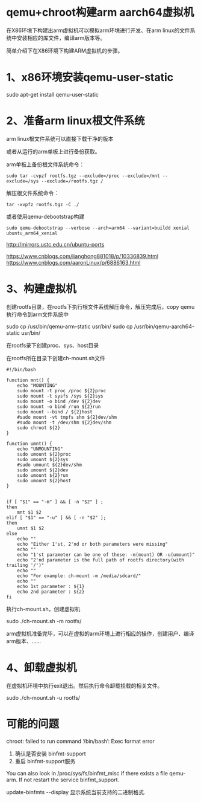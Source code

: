 # qemu+chroot构建arm aarch64虚拟机


在X86环境下构建出arm虚拟机可以模拟arm环境进行开发、在arm linux的文件系统中安装相应的库文件，编译arm版本等。

简单介绍下在X86环境下构建ARM虚拟机的步骤。


# 1、x86环境安装qemu-user-static

sudo apt-get install qemu-user-static

# 2、准备arm linux根文件系统

arm linux根文件系统可以直接下载干净的版本

或者从运行的arm单板上进行备份获取。

arm单板上备份根文件系统命令：
```
sudo tar -cvpzf rootfs.tgz --exclude=/proc --exclude=/mnt --exclude=/sys --exclude=/rootfs.tgz /
```
解压根文件系统命令：
```
tar -xvpfz rootfs.tgz -C ./
```
或者使用qemu-debootstrap构建
```
sudo qemu-debootstrap --verbose --arch=arm64 --variant=buildd xenial  ubuntu_arm64_xenial
```
http://mirrors.ustc.edu.cn/ubuntu-ports

https://www.cnblogs.com/lianghong881018/p/10336839.html
https://www.cnblogs.com/aaronLinux/p/6886163.html

# 3、构建虚拟机

创建rootfs目录，在rootfs下执行根文件系统解压命令，解压完成后，copy qemu执行命令到arm文件系统中

sudo cp /usr/bin/qemu-arm-static usr/bin/
sudo cp /usr/bin/qemu-aarch64-static usr/bin/

在rootfs录下创建proc、sys、host目录

在rootfs所在目录下创建ch-mount.sh文件

```
#!/bin/bash

function mnt() {
    echo "MOUNTING"
    sudo mount -t proc /proc ${2}proc
    sudo mount -t sysfs /sys ${2}sys    
    sudo mount -o bind /dev ${2}dev
    sudo mount -o bind /run ${2}run
    sudo mount --bind / ${2}host
    #sudo mount -vt tmpfs shm ${2}dev/shm
    #sudo mount -t /dev/shm ${2}dev/shm
    sudo chroot ${2}
}

function umnt() {
    echo "UNMOUNTING"
    sudo umount ${2}proc
    sudo umount ${2}sys
    #sudo umount ${2}dev/shm
    sudo umount ${2}dev
    sudo umount ${2}run
    sudo umount ${2}host
}


if [ "$1" == "-m" ] && [ -n "$2" ] ;
then
    mnt $1 $2
elif [ "$1" == "-u" ] && [ -n "$2" ];
then
    umnt $1 $2
else
    echo ""
    echo "Either 1'st, 2'nd or both parameters were missing"
    echo ""
    echo "1'st parameter can be one of these: -m(mount) OR -u(umount)"
    echo "2'nd parameter is the full path of rootfs directory(with trailing '/')"
    echo ""
    echo "For example: ch-mount -m /media/sdcard/"
    echo ""
    echo 1st parameter : ${1}
    echo 2nd parameter : ${2}
fi  
```

执行ch-mount.sh，创建虚拟机

sudo ./ch-mount.sh -m rootfs/

arm虚拟机准备完毕，可以在虚拟的arm环境上进行相应的操作，创建用户、编译arm版本、......

# 4、卸载虚拟机

在虚拟机环境中执行exit退出。然后执行命令卸载挂载的相关文件。



sudo ./ch-mount.sh -u rootfs/


# 可能的问题

chroot: failed to run command ‘/bin/bash’: Exec format error

1. 确认是否安装 binfmt-support
2. 重启 binfmt-support服务

You can also look in /proc/sys/fs/binfmt_misc if there exists a file qemu-arm. If not restart the service binfmt_support.

update-binfmts --display 显示系统当前支持的二进制格式.
